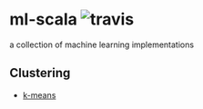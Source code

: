 # ml-scala ![travis](https://travis-ci.org/Saint1991/ml-scala.svg?branch=master)
a collection of machine learning implementations

## Clustering
- [k-means](./clustering/kmeans/)